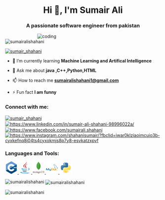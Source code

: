 <h1 align="center">Hi 👋, I'm Sumair Ali</h1>
<h3 align="center">A passionate software engineer from pakistan</h3>
<img align="right" alt="coding"width="400"src="https://user-images.githubusercontent.com/55389276/140866485-8fb1c876-9a8f-4d6a-98dc-08c4981eaf70.gif">

<p align="left"> <img src="https://komarev.com/ghpvc/?username=sumairalishahani&label=Profile%20views&color=0e75b6&style=flat" alt="sumairalishahani" /> </p>

<p align="left"> <a href="https://twitter.com/sumair_shahani" target="blank"><img src="https://img.shields.io/twitter/follow/sumair_shahani?logo=twitter&style=for-the-badge" alt="sumair_shahani" /></a> </p>

- 🌱 I’m currently learning **Machine Learning and Artifical Intelligence**

- 💬 Ask me about **java ,C++,Python,HTML**

- 📫 How to reach me **sumairalishahani1@gmail.com**

- ⚡ Fun fact **I am funny**

<h3 align="left">Connect with me:</h3>
<p align="left">
<a href="https://twitter.com/sumair_shahani" target="blank"><img align="center" src="https://raw.githubusercontent.com/rahuldkjain/github-profile-readme-generator/master/src/images/icons/Social/twitter.svg" alt="sumair_shahani" height="30" width="40" /></a>
<a href="https://linkedin.com/in/https://www.linkedin.com/in/sumair-ali-shahani-98996022a/" target="blank"><img align="center" src="https://raw.githubusercontent.com/rahuldkjain/github-profile-readme-generator/master/src/images/icons/Social/linked-in-alt.svg" alt="https://www.linkedin.com/in/sumair-ali-shahani-98996022a/" height="30" width="40" /></a>
<a href="https://fb.com/https://www.facebook.com/sumairali.shahani" target="blank"><img align="center" src="https://raw.githubusercontent.com/rahuldkjain/github-profile-readme-generator/master/src/images/icons/Social/facebook.svg" alt="https://www.facebook.com/sumairali.shahani" height="30" width="40" /></a>
<a href="https://instagram.com/https://www.instagram.com/shahanisumair/?fbclid=iwar0klziaoimcuio3b-cyxkefnq8j04ts4cyxokmjs8p7y8-esvkatzxpvf" target="blank"><img align="center" src="https://raw.githubusercontent.com/rahuldkjain/github-profile-readme-generator/master/src/images/icons/Social/instagram.svg" alt="https://www.instagram.com/shahanisumair/?fbclid=iwar0klziaoimcuio3b-cyxkefnq8j04ts4cyxokmjs8p7y8-esvkatzxpvf" height="30" width="40" /></a>
</p>

<h3 align="left">Languages and Tools:</h3>
<p align="left"> <a href="https://www.w3schools.com/cpp/" target="_blank" rel="noreferrer"> <img src="https://raw.githubusercontent.com/devicons/devicon/master/icons/cplusplus/cplusplus-original.svg" alt="cplusplus" width="40" height="40"/> </a> <a href="https://www.java.com" target="_blank" rel="noreferrer"> <img src="https://raw.githubusercontent.com/devicons/devicon/master/icons/java/java-original.svg" alt="java" width="40" height="40"/> </a> <a href="https://www.mongodb.com/" target="_blank" rel="noreferrer"> <img src="https://raw.githubusercontent.com/devicons/devicon/master/icons/mongodb/mongodb-original-wordmark.svg" alt="mongodb" width="40" height="40"/> </a> <a href="https://www.mysql.com/" target="_blank" rel="noreferrer"> <img src="https://raw.githubusercontent.com/devicons/devicon/master/icons/mysql/mysql-original-wordmark.svg" alt="mysql" width="40" height="40"/> </a> <a href="https://www.python.org" target="_blank" rel="noreferrer"> <img src="https://raw.githubusercontent.com/devicons/devicon/master/icons/python/python-original.svg" alt="python" width="40" height="40"/> </a> </p>

<p><img align="left" src="https://github-readme-stats.vercel.app/api/top-langs?username=sumairalishahani&show_icons=true&locale=en&layout=compact" alt="sumairalishahani" /></p>

<p>&nbsp;<img align="center" src="https://github-readme-stats.vercel.app/api?username=sumairalishahani&show_icons=true&locale=en" alt="sumairalishahani" /></p>

<p><img align="center" src="https://github-readme-streak-stats.herokuapp.com/?user=sumairalishahani&" alt="sumairalishahani" /></p>
